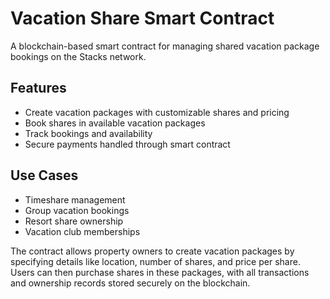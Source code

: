 # Vacation Share Smart Contract

A blockchain-based smart contract for managing shared vacation package bookings on the Stacks network.

## Features
- Create vacation packages with customizable shares and pricing
- Book shares in available vacation packages
- Track bookings and availability
- Secure payments handled through smart contract

## Use Cases
- Timeshare management
- Group vacation bookings
- Resort share ownership
- Vacation club memberships

The contract allows property owners to create vacation packages by specifying details like location, number of shares, and price per share. Users can then purchase shares in these packages, with all transactions and ownership records stored securely on the blockchain.
